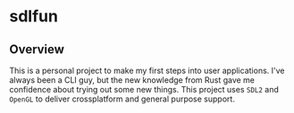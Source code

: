 # sdlfun
## Overview
This is a personal project to make my first steps into user applications. I've always been a CLI guy, 
but the new knowledge from Rust gave me confidence about trying out some new things. 
This project uses `SDL2` and `OpenGL` to deliver crossplatform and general purpose support.
